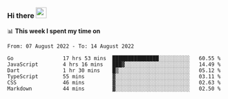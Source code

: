 ### Hi there <a href="https://www.gautamkrishnar.com/"><img src="https://media.giphy.com/media/hvRJCLFzcasrR4ia7z/giphy.gif" width="25px"></a>

📊 **This week I spent my time on**

<!--START_SECTION:waka-->

```text
From: 07 August 2022 - To: 14 August 2022

Go                17 hrs 53 mins  ███████████████░░░░░░░░░░   60.55 %
JavaScript        4 hrs 16 mins   ███▓░░░░░░░░░░░░░░░░░░░░░   14.49 %
Dart              1 hr 30 mins    █▒░░░░░░░░░░░░░░░░░░░░░░░   05.12 %
TypeScript        55 mins         ▓░░░░░░░░░░░░░░░░░░░░░░░░   03.11 %
CSS               46 mins         ▓░░░░░░░░░░░░░░░░░░░░░░░░   02.63 %
Markdown          44 mins         ▓░░░░░░░░░░░░░░░░░░░░░░░░   02.50 %
```

<!--END_SECTION:waka-->
